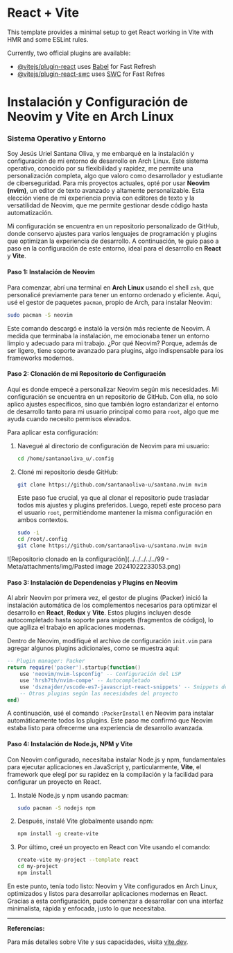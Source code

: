 # React + Vite

This template provides a minimal setup to get React working in Vite with HMR and some ESLint rules.

Currently, two official plugins are available:

- [@vitejs/plugin-react](https://github.com/vitejs/vite-plugin-react/blob/main/packages/plugin-react/README.md) uses [Babel](https://babeljs.io/) for Fast Refresh
- [@vitejs/plugin-react-swc](https://github.com/vitejs/vite-plugin-react-swc) uses [SWC](https://swc.rs/) for Fast Refres

# **Instalación y Configuración de Neovim y Vite en Arch Linux**

### **Sistema Operativo y Entorno**

Soy Jesús Uriel Santana Oliva, y me embarqué en la instalación y configuración de mi entorno de desarrollo en Arch Linux. Este sistema operativo, conocido por su flexibilidad y rapidez, me permite una personalización completa, algo que valoro como desarrollador y estudiante de ciberseguridad. Para mis proyectos actuales, opté por usar **Neovim (nvim)**, un editor de texto avanzado y altamente personalizable. Esta elección viene de mi experiencia previa con editores de texto y la versatilidad de Neovim, que me permite gestionar desde código hasta automatización.

Mi configuración se encuentra en un repositorio personalizado de GitHub, donde conservo ajustes para varios lenguajes de programación y plugins que optimizan la experiencia de desarrollo. A continuación, te guío paso a paso en la configuración de este entorno, ideal para el desarrollo en **React** y **Vite**.

#### **Paso 1: Instalación de Neovim**

Para comenzar, abrí una terminal en **Arch Linux** usando el shell `zsh`, que personalicé previamente para tener un entorno ordenado y eficiente. Aquí, usé el gestor de paquetes `pacman`, propio de Arch, para instalar Neovim:

```bash
sudo pacman -S neovim
```

Este comando descargó e instaló la versión más reciente de Neovim. A medida que terminaba la instalación, me emocionaba tener un entorno limpio y adecuado para mi trabajo. ¿Por qué Neovim? Porque, además de ser ligero, tiene soporte avanzado para plugins, algo indispensable para los frameworks modernos.

#### **Paso 2: Clonación de mi Repositorio de Configuración**

Aquí es donde empecé a personalizar Neovim según mis necesidades. Mi configuración se encuentra en un repositorio de GitHub. Con ella, no solo aplico ajustes específicos, sino que también logro estandarizar el entorno de desarrollo tanto para mi usuario principal como para `root`, algo que me ayuda cuando necesito permisos elevados.

Para aplicar esta configuración:

1. Navegué al directorio de configuración de Neovim para mi usuario:

   ```bash
   cd /home/santanaoliva_u/.config
   ```

2. Cloné mi repositorio desde GitHub:

   ```bash
   git clone https://github.com/santanaoliva-u/santana.nvim nvim
   ```

   Este paso fue crucial, ya que al clonar el repositorio pude trasladar todos mis ajustes y plugins preferidos. Luego, repetí este proceso para el usuario `root`, permitiéndome mantener la misma configuración en ambos contextos.

   ```bash
   sudo -i
   cd /root/.config
   git clone https://github.com/santanaoliva-u/santana.nvim nvim
   ```

![Repositorio clonado en la configuración](../../../../../99 - Meta/attachments/img/Pasted image 20241022233053.png)

#### **Paso 3: Instalación de Dependencias y Plugins en Neovim**

Al abrir Neovim por primera vez, el gestor de plugins (Packer) inició la instalación automática de los complementos necesarios para optimizar el desarrollo en **React**, **Redux** y **Vite**. Estos plugins incluyen desde autocompletado hasta soporte para snippets (fragmentos de código), lo que agiliza el trabajo en aplicaciones modernas.

Dentro de Neovim, modifiqué el archivo de configuración `init.vim` para agregar algunos plugins adicionales, como se muestra aquí:

```lua
-- Plugin manager: Packer
return require('packer').startup(function()
    use 'neovim/nvim-lspconfig' -- Configuración del LSP
    use 'hrsh7th/nvim-compe' -- Autocompletado
    use 'dsznajder/vscode-es7-javascript-react-snippets' -- Snippets de React/Redux/React Native
    -- Otros plugins según las necesidades del proyecto
end)
```

A continuación, usé el comando `:PackerInstall` en Neovim para instalar automáticamente todos los plugins. Este paso me confirmó que Neovim estaba listo para ofrecerme una experiencia de desarrollo avanzada.

#### **Paso 4: Instalación de Node.js, NPM y Vite**

Con Neovim configurado, necesitaba instalar Node.js y npm, fundamentales para ejecutar aplicaciones en JavaScript y, particularmente, **Vite**, el framework que elegí por su rapidez en la compilación y la facilidad para configurar un proyecto en React.

1. Instalé Node.js y npm usando pacman:

   ```bash
   sudo pacman -S nodejs npm
   ```

2. Después, instalé Vite globalmente usando npm:

   ```bash
   npm install -g create-vite
   ```

3. Por último, creé un proyecto en React con Vite usando el comando:

   ```bash
   create-vite my-project --template react
   cd my-project
   npm install
   ```

En este punto, tenía todo listo: Neovim y Vite configurados en Arch Linux, optimizados y listos para desarrollar aplicaciones modernas en React. Gracias a esta configuración, pude comenzar a desarrollar con una interfaz minimalista, rápida y enfocada, justo lo que necesitaba.

---

**Referencias:**

Para más detalles sobre Vite y sus capacidades, visita [vite.dev](https://vite.dev).

